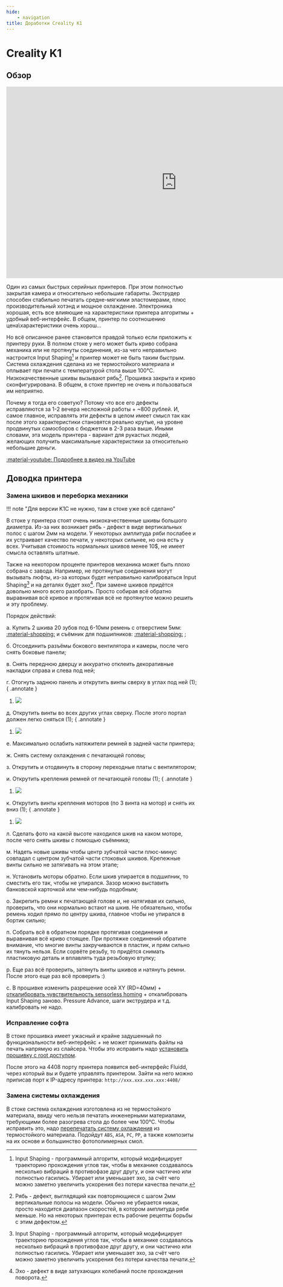 ```yaml
---
hide:
    - navigation
title: Доработки Creality K1
---
```


# Creality K1

## Обзор

<iframe width="900" height="506" src="https://www.youtube.com/embed/Qdcv0IBwyc4?si=PZZ8A_DzOGeV1Bsf" title="YouTube video player" frameborder="0" allow="accelerometer; autoplay; clipboard-write; encrypted-media; gyroscope; picture-in-picture; web-share" allowfullscreen></iframe>

Один из самых быстрых серийных принтеров. При этом полностью закрытая камера и относительно небольшие габариты. Экструдер способен стабильно печатать средне-мягкими эластомерами, плюс производительный хотэнд и мощное охлаждение. Электроника хорошая, есть все влияющие на характеристики принтера алгоритмы + удобный веб-интерфейс. В общем, принтер по соотношению цена\характеристики очень хорош...

Но всё описанное ранее становится правдой только если приложить к принтеру руки. В полном стоке у него может быть криво собрана механика или не протянуты соединения, из-за чего неправильно настроится Input Shaping[^1] и принтер может не быть таким быстрым. Система охлаждения сделана из не термостойкого материала и оплывает при печати с температурой стола выше 100°C. Низкокачественные шкивы вызывают рябь[^3]. Прошивка закрыта и криво сконфигурирована. В общем, в стоке принтер не очень и пользоваться им неприятно.

Почему я тогда его советую? Потому что все его дефекты исправляются за 1-2 вечера несложной работы + ~800 рублей. И, самое главное, исправлять эти дефекты в целом имеет смысл так как после этого характеристики становятся реально крутые, на уровне продвинутых самосборов с бюджетом в 2-3 раза выше. Иными словами, эта модель принтера - вариант для рукастых людей, желающих получить максимальные характеристики за относительно небольшие деньги.

[:material-youtube: Подробнее в видео на YouTube](https://youtu.be/Qdcv0IBwyc4?si=wDc-_pAG54-aqi6N)

## Доводка принтера

### Замена шкивов и переборка механики

!!! note "Для версии K1C не нужно, там в стоке уже всё сделано"

В стоке у принтера стоят очень низкокачественные шкивы большого диаметра. Из-за них возникает рябь - дефект в виде вертикальных полос с шагом 2мм на модели. У некоторых амплитуда ряби послабее и их устраивает качество печати, у некоторых сильнее, но она есть у всех. Учитывая стоимость нормальных шкивов менее 10$, не имеет смысла оставлять штатные.

Также на некотором проценте принтеров механика может быть плохо собрана с завода. Например, не протянутые соединения могут вызывать люфты, из-за которых будет неправильно калиброваться Input Shaping[^1] и на деталях будет эхо[^2]. При замене шкивов придётся довольно много всего разобрать. Просто собирая всё обратно выравнивая всё кривое и протягивая всё не протянутое можно решить и эту проблему.

Порядок действий:

а. Купить 2 шкива 20 зубов под 6-10мм ремень с отверстием 5мм: [:material-shopping:](https://alli.pub/6u3lv1?erid=2SDnjeAACsA) и съёмник для подшипников: [:material-shopping:](https://www.vseinstrumenti.ru/product/peredvizhnoj-2-h-lapyj-semnik-s-fiksatorom-avtodelo-75-mm-f19-35-mm-41875-11632-1167274/) ;

б. Отсоединить разъёмы бокового вентилятора и камеры, после чего снять боковые панели;

в. Снять переднюю дверцу и аккуратно отклеить декоративные накладки справа и слева под ней;

г. Отогнуть заднюю панель и открутить винты сверху в углах под ней (1);
{ .annotate }

1. ![](pics/k1_back_panel_screws.png)

д. Открутить винты во всех других углах сверху. После этого портал должен легко сняться (1);
{ .annotate }

1. ![](pics/k1_portal_screws.png)

е. Максимально ослабить натяжители ремней в задней части принтера;

ж. Снять систему охлаждения с печатающей головы;

з. Открутить и отодвинуть в сторону переходные платы с вентилятором;

и.  Открутить крепления ремней от печатающей головы (1);
{ .annotate }

1. ![](pics/k1_belt_mount.png)

к. Открутить винты крепления моторов (по 3 винта на мотор) и снять их вниз (1);
{ .annotate }

1. ![](pics/k1_motor_screws.png)

л. Сделать фото на какой высоте находился шкив на каком моторе, после чего снять шкивы с помощью съёмника;

м. Надеть новые шкивы чтобы центр зубчатой части плюс-минус совпадал с центром зубчатой части стоковых шкивов. Крепежные винты сильно не затягивать на этом этапе;

н. Установить моторы обратно. Если шкив упирается в подшипник, то сместить его так, чтобы не упирался. Зазор можно выставить банковской карточкой или чем-нибудь подобным;

о. Закрепить ремни к печатающей голове и, не натягивая их сильно, проверить, что они нормально встают на шкив. Не обязательно, чтобы ремень ходил прямо по центру шкива, главное чтобы не упирался в бортик сильно;

п. Собрать всё в обратном порядке протягивая соединения и выравнивая всё криво стоящее. При протяжке соединений обратите внимание, что многие винты закручиваются в пластик, и прям сильно их тянуть нельзя. Если сорвёте резьбу, то придётся снимать пластиковую деталь и вплавлять туда резьбовую втулку;

р. Еще раз всё проверить, затянуть винты шкивов и натянуть ремни. После этого еще раз всё проверить :)

с. В прошивке изменить разрешение осей XY (RD=40мм) + [откалибровать чувствительность sensorless homing](https://www.klipper3d.org/TMC_Drivers.html#tuning) + откалибровать Input Shaping заново. Pressure Advance, шаги экструдера и т.д. калибровать не надо.

### Исправление софта

В стоке прошивка имеет ужасный и крайне задушенный по функциональности веб-интерфейс + не может принимать файлы на печать напрямую из слайсера. Чтобы это исправить надо [установить прошивку с root доступом](https://guilouz.github.io/Creality-Helper-Script-Wiki/). 

После этого на 4408 порту принтера появится веб-интерфейс Fluidd, через который вы и будете управлять принтером. Зайти на него можно приписав порт к IP-адресу принтера: `http://xxx.xxx.xxx.xxx:4408/`

### Замена системы охлаждения

В стоке система охлаждения изготовлена из не термостойкого материала, ввиду чего нельзя печатать инженерными материалами, требующими более разогрева стола до более чем 100°C. Чтобы исправить это, надо [перепечатать систему охлаждения](https://www.printables.com/model/558128-creality-k1-k3d-cooling-system) из термостойкого материала. Подойдут `ABS`, `ASA`, `PC`, `PP`, а также композиты на их основе и большинство фотополимерных смол.

[^1]: Input Shaping - программный алгоритм, который модифицирует траекторию прохождения углов так, чтобы в механике создавалось несколько вибраций в противофазе друг другу, и они частично или полностью гасились. Убирает или уменьшает эхо, за счёт чего можно заметно увеличить ускорения без потери качества печати.
[^2]: Эхо - дефект в виде затухающих колебаний после прохождения поворота.
[^3]: Рябь - дефект, выглядящий как повторяющиеся с шагом 2мм вертикальные полосы на модели. Обычно не убирается никак, просто находится диапазон скоростей, в котором амплитуда ряби меньше. Но на некоторых принтерах есть рабочие рецепты борьбы с этим дефектом.
